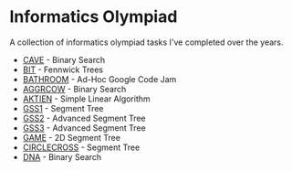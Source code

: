 # Informatics Olympiad

A collection of informatics olympiad tasks I've completed over the years.

* [CAVE](CAVE) - Binary Search
* [BIT](BIT) - Fennwick Trees
* [BATHROOM](BATHROOM) - Ad-Hoc Google Code Jam
* [AGGRCOW](AGGRCOW) - Binary Search
* [AKTIEN](AKTIEN) - Simple Linear Algorithm
* [GSS1](GSS1) - Segment Tree
* [GSS2](GSS2) - Advanced Segment Tree
* [GSS3](GSS3) - Advanced Segment Tree
* [GAME](GAME) - 2D Segment Tree
* [CIRCLECROSS](CIRCLECROSS) - Segment Tree
* [DNA](DNA) - Binary Search
